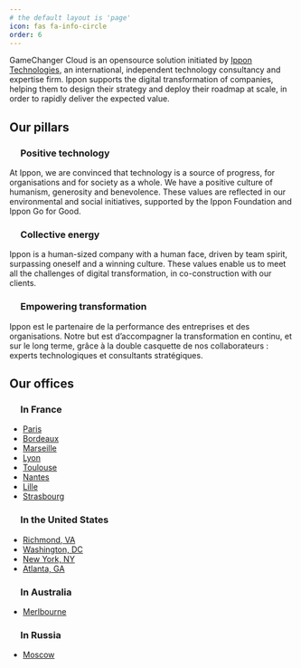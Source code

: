 ```yaml
---
# the default layout is 'page'
icon: fas fa-info-circle
order: 6
---
```


GameChanger Cloud is an opensource solution initiated by [Ippon Technologies](https://us.ippon.tech/), an international, independent technology consultancy and expertise firm. Ippon supports the digital transformation of companies, helping them to design their strategy and deploy their roadmap at scale, in order to rapidly deliver the expected value.

## Our pillars
### &nbsp;&nbsp;&nbsp;&nbsp;&nbsp;Positive technology
At Ippon, we are convinced that technology is a source of progress, for organisations and for society as a whole. We have a positive culture of humanism, generosity and benevolence. These values are reflected in our environmental and social initiatives, supported by the Ippon Foundation and Ippon Go for Good.

### &nbsp;&nbsp;&nbsp;&nbsp;&nbsp;Collective energy
Ippon is a human-sized company with a human face, driven by team spirit, surpassing oneself and a winning culture. These values enable us to meet all the challenges of digital transformation, in co-construction with our clients.

### &nbsp;&nbsp;&nbsp;&nbsp;&nbsp;Empowering transformation
Ippon est le partenaire de la performance des entreprises et des organisations. Notre but est d’accompagner la transformation en continu, et sur le long terme, grâce à la double casquette de nos collaborateurs : experts technologiques et consultants stratégiques.

## Our offices

### &nbsp;&nbsp;&nbsp;&nbsp;&nbsp;In France
*  [Paris](https://fr.ippon.tech/offices/agence-paris)
*  [Bordeaux](https://fr.ippon.tech/offices/agence-bordeaux)
*  [Marseille](https://fr.ippon.tech/offices/agence-marseille)
*  [Lyon](https://fr.ippon.tech/offices/agence-lyon)
*  [Toulouse](https://fr.ippon.tech/offices/agence-toulouse)
*  [Nantes](https://fr.ippon.tech/offices/agence-nantes)
*  [Lille](https://fr.ippon.tech/offices/agence-lille)
*  [Strasbourg](https://fr.ippon.tech/offices/agence-strasbourg)

### &nbsp;&nbsp;&nbsp;&nbsp;&nbsp;In the United States
*  [Richmond, VA](https://us.ippon.tech/offices/richmond)
*  [Washington, DC](https://us.ippon.tech/offices/washington-dc)
*  [New York, NY](https://us.ippon.tech/offices/new-york-city)
*  [Atlanta, GA](https://us.ippon.tech/offices/the-atlanta-office)

### &nbsp;&nbsp;&nbsp;&nbsp;&nbsp;In Australia
*  [Merlbourne](https://au.ippon.tech/offices/melbourne)

### &nbsp;&nbsp;&nbsp;&nbsp;&nbsp;In Russia
*  [Moscow](https://ru.ippon.tech/offices/moscow)